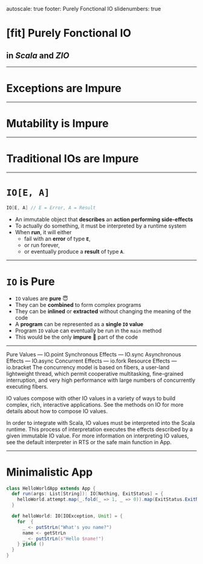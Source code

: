 autoscale: true
footer: Purely Fonctional IO
slidenumbers: true

# [fit] **Purely Fonctional IO**
## in _Scala_ and _ZIO_

---

# Exceptions are Impure

---

# Mutability is Impure

---

# Traditional IOs are Impure

---

# `IO[E, A]`

```scala
IO[E, A] // E = Error, A = Result
```

* An immutable object that **describes** an **action performing side-effects**
* To actually do something, it must be interpreted by a runtime system
* When **run**, it will either
    - fail with an **error** of type **`E`**,
    - or run forever,
    - or eventually produce a **result** of type **`A`**.

---

# `IO` is Pure


* `IO` values are **pure** :innocent:
* They can be **combined** to form complex programs
* They can be **inlined** or **extracted** without changing the meaning of the code
* A **program** can be represented as a **single `IO` value**
* Program `IO` value can eventually be run in the `main` method
* This would be the only **impure** :imp: part of the code  

---

Pure Values — IO.point
Synchronous Effects — IO.sync
Asynchronous Effects — IO.async
Concurrent Effects — io.fork
Resource Effects — io.bracket
The concurrency model is based on fibers, a user-land lightweight thread, which permit cooperative multitasking, fine-grained interruption, and very high performance with large numbers of concurrently executing fibers.

IO values compose with other IO values in a variety of ways to build complex, rich, interactive applications. See the methods on IO for more details about how to compose IO values.

In order to integrate with Scala, IO values must be interpreted into the Scala runtime. This process of interpretation executes the effects described by a given immutable IO value. For more information on interpreting IO values, see the default interpreter in RTS or the safe main function in App.

---

# Minimalistic App

```scala
class HelloWorldApp extends App {
  def run(args: List[String]): IO[Nothing, ExitStatus] = {
    helloWorld.attempt.map(_.fold(_ => 1, _ => 0)).map(ExitStatus.ExitNow(_))
  }

  def helloWorld: IO[IOException, Unit] = {
    for  {
      _ <- putStrLn("What's you name?")
      name <- getStrLn
      _ <- putStrLn(s"Hello $name!")
    } yield ()
  }
}
```
